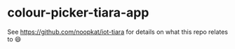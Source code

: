 # colour-picker-tiara-app

See https://github.com/noopkat/iot-tiara for details on what this repo relates to :smile: